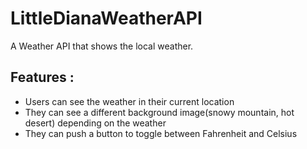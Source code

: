 # LittleDianaWeatherAPI
A Weather API that shows the local weather.

## Features : 
* Users can see the weather in their current location
* They can see a different background image(snowy mountain, hot desert) depending on the weather
* They can push a button to toggle between Fahrenheit and Celsius
